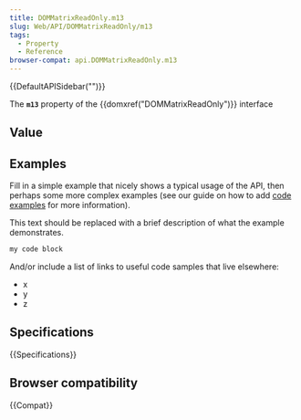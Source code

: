 ```yaml
---
title: DOMMatrixReadOnly.m13
slug: Web/API/DOMMatrixReadOnly/m13
tags:
  - Property
  - Reference
browser-compat: api.DOMMatrixReadOnly.m13
---
```

{{DefaultAPISidebar("")}}

The **`m13`** property of the {{domxref("DOMMatrixReadOnly")}} interface 

## Value



## Examples

Fill in a simple example that nicely shows a typical usage of the API, then perhaps some more complex examples (see our guide on how to add [code examples](/en-US/docs/MDN/Contribute/Structures/Code_examples) for more information).

This text should be replaced with a brief description of what the example demonstrates.

```js
my code block
```

And/or include a list of links to useful code samples that live elsewhere:

*   x
*   y
*   z

## Specifications

{{Specifications}}

## Browser compatibility

{{Compat}}


